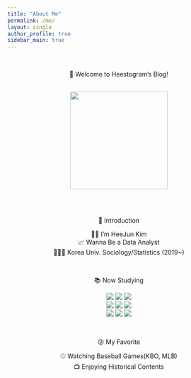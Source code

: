 ```yaml
---
title: "About Me"
permalink: /me/
layout: single
author_profile: true
sidebar_main: true
---
```


<div align="center">

<br>
 
👋 Welcome to Heestogram’s Blog!

<br>

<img src="https://user-images.githubusercontent.com/115082062/202868471-d5ab369a-ef57-478a-a6f8-c10f77473fcf.png" width=220>

<br><br>

🙌 Introduction<br>

👦🏻 I’m HeeJun Kim<br>
📈 Wanna Be a Data Analyst<br>
🧑🏻‍🎓 Korea Univ. Sociology/Statistics (2019~)

<br>

📚 Now Studying <br>

<img src="https://img.shields.io/badge/Python-3776AB?style=flat&logo=Python&logoColor=white"/> <img src="https://img.shields.io/badge/R-276DC3?style=flat&logo=R&logoColor=white"/> <img src="https://img.shields.io/badge/MySQL-4479A1?style=flat&logo=MySQL&logoColor=white"/><br>
<img src="https://img.shields.io/badge/Git-F05032?style=flat&logo=Git&logoColor=white"/> <img src="https://img.shields.io/badge/scikit-learn-F7931E?style=flat&logo=scikit-learn&logoColor=white"/> <img src="https://img.shields.io/badge/TensorFlow-FF6F00?style=flat&logo=TensorFlow&logoColor=white"/><br>
<img src="https://img.shields.io/badge/HTML5-E34F26?style=flat&logo=HTML5&logoColor=white"/> <img src="https://img.shields.io/badge/CSS3-1572B6?style=flat&logo=CSS3&logoColor=white"/> <img src="https://img.shields.io/badge/JavaScript-F7DF1E?style=flat&logo=JavaScript&logoColor=white"/>


<br>

😜 My Favorite <br>

⚾ Watching Baseball Games(KBO, MLB)<br>
📺 Enjoying Historical Contents



  
</div>
